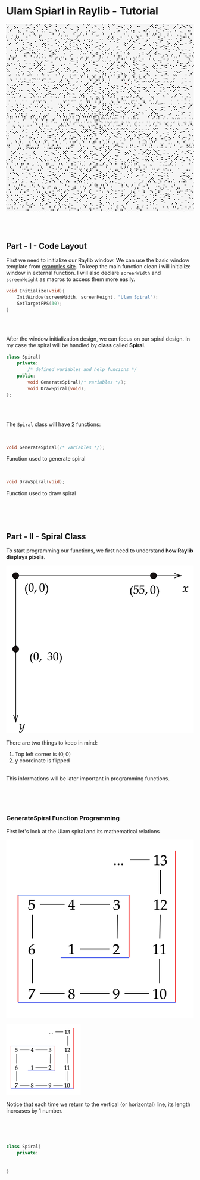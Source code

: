 # Ulam Spiarl in Raylib - Tutorial

![Ulam Spiral](Resources/ulam-spiral.png)

<br><br>

## Part - I - Code Layout


First we need to initialize our Raylib window. We can use the basic window template from [examples site](https://www.raylib.com/examples.html). To keep the main function clean i will initialize window in external function. I will also declare `screenWidth` and `screenHeight` as macros to access them more easily.

```c++
void Initialize(void){
    InitWindow(screenWidth, screenHeight, "Ulam Spiral");
    SetTargetFPS(30);  
}
```


<br><br>

After the window initialization design, we can focus on our spiral design.  In my case the spiral will be handled by __class__ called __Spiral__.


```c++
class Spiral{
    private:
        /* defined variables and help funcions */
    public:
        void GenerateSpiral(/* variables */);
        void DrawSpiral(void);
};
```
<br><br>

The `Spiral` class will have 2 functions:

<br>

```c++
void GenerateSpiral(/* variables */);
```

Function used to generate spiral


<br>


```c++
void DrawSpiral(void);
```

Function used to draw spiral

<br><br><br>

## Part - II - Spiral Class

To start programming our functions, we first need to understand __how Raylib displays pixels__.


![Raylib Window](Resources/raylib-coordinates.png)

There are two things to keep in mind:

1. Top left corner is $(0,0)$
2. y coordinate is flipped

<br>
This informations will be later important in programming functions.

<br><br><br>


### GenerateSpiral Function Programming


First let's look at the Ulam spiral and its mathematical relations

![Ulam spiral Relations](Resources/ulam-spiral-draw.png)

<img src="Resources/ulam-spiral-draw.png" width="200"/>


<br>


Notice that each time we return to the vertical (or horizontal) line, its length increases by 1 number.


<br><br><br>




```c++
class Spiral{
    private:


}
```